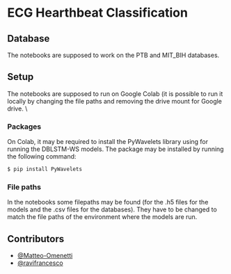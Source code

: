 # ECG Hearthbeat Classification

## Database

The notebooks are supposed to work on the PTB and MIT_BIH databases.

## Setup

The notebooks are supposed to run on Google Colab (it is possible to run it locally by changing the file paths and removing the drive mount for Google drive. \

### Packages
On Colab, it may be required to install the PyWavelets library using for running the DBLSTM-WS models. The package may be installed by running the following command:

```bash
$ pip install PyWavelets
```

### File paths
In the notebooks some filepaths may be found (for the .h5 files for the models and the .csv files for the databases). They have to be changed to match the file paths of the environment where the models are run.

## Contributors

* [@Matteo-Omenetti](https://github.com/Matteo-Omenetti)
* [@ravifrancesco](https://github.com/ravifrancesco)
